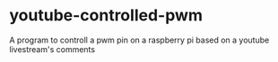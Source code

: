 # youtube-controlled-pwm
A program to controll a pwm pin on a raspberry pi based on a youtube livestream's comments
